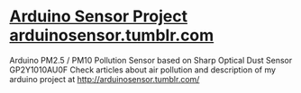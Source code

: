 # <a href="http://arduinosensor.tumblr.com/"> Arduino Sensor Project arduinosensor.tumblr.com</a>

Arduino PM2.5 / PM10 Pollution Sensor based on Sharp Optical Dust Sensor GP2Y1010AU0F
Check articles about air pollution and description of my arduino project at http://arduinosensor.tumblr.com/
